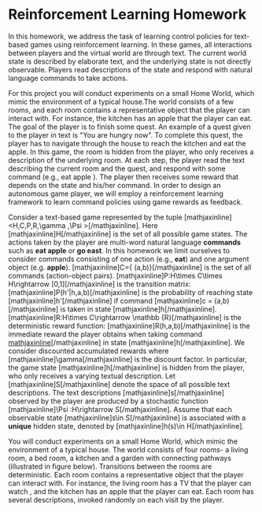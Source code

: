 # Reinforcement Learning Homework

In this homework, we address the task of learning control policies for text-based games using reinforcement learning. In these games, all interactions between players and the virtual world are through text. The current world state is described by elaborate text, and the underlying state is not directly observable. Players read descriptions of the state and respond with natural language commands to take actions.

For this project you will conduct experiments on a small Home World, which mimic the environment of a typical house.The world consists of a few rooms, and each room contains a representative object that the player can interact with. For instance, the kitchen has an apple that the player can eat. The goal of the player is to finish some quest. An example of a quest given to the player in text is "You are hungry now". To complete this quest, the player has to navigate through the house to reach the kitchen and eat the apple. In this game, the room is hidden from the player, who only receives a description of the underlying room. At each step, the player read the text describing the current room and the quest, and respond with some command (e.g., eat apple ). The player then receives some reward that depends on the state and his/her command. In order to design an autonomous game player, we will employ a reinforcement learning framework to learn command policies using game rewards as feedback.

Consider a text-based game represented by the tuple [mathjaxinline]<H,C,P,R,\gamma ,\Psi >[/mathjaxinline]. Here [mathjaxinline]H[/mathjaxinline] is the set of all possible game states. The actions taken by the player are multi-word natural language **commands** such as **eat apple** or **go east**. In this homework we limit ourselves to consider commands consisting of one action (e.g., **eat**) and one argument object (e.g. **apple**).
[mathjaxinline]C=\{ (a,b)\}[/mathjaxinline] is the set of all commands (action-object pairs).
[mathjaxinline]P:H\times C\times H\rightarrow [0,1][/mathjaxinline] is the transition matrix: [mathjaxinline]P(h'|h,a,b)[/mathjaxinline] is the probability of reaching state [mathjaxinline]h'[/mathjaxinline] if command [mathjaxinline]c = (a,b)[/mathjaxinline] is taken in state [mathjaxinline]h[/mathjaxinline].
[mathjaxinline]R:H\times C\rightarrow \mathbb {R}[/mathjaxinline] is the deterministic reward function: [mathjaxinline]R(h,a,b)[/mathjaxinline] is the immediate reward the player obtains when taking command [mathjaxinline](a,b)[/mathjaxinline] in state [mathjaxinline]h[/mathjaxinline]. We consider discounted accumulated rewards where [mathjaxinline]\gamma[/mathjaxinline] is the discount factor. In particular, the game state [mathjaxinline]h[/mathjaxinline] is hidden from the player, who only receives a varying textual description. Let [mathjaxinline]S[/mathjaxinline] denote the space of all possible text descriptions. The text descriptions [mathjaxinline]s[/mathjaxinline] observed by the player are produced by a stochastic function [mathjaxinline]\Psi :H\rightarrow S[/mathjaxinline]. Assume that each observable state [mathjaxinline]s\in S[/mathjaxinline] is associated with a **unique** hidden state, denoted by [mathjaxinline]h(s)\in H[/mathjaxinline].

You will conduct experiments on a small Home World, which mimic the environment of a typical house. The world consists of four rooms- a living room, a bed room, a kitchen and a garden with connecting pathways (illustrated in figure below). Transitions between the rooms are deterministic. Each room contains a representative object that the player can interact with. For instance, the living room has a TV that the player can watch , and the kitchen has an apple that the player can eat. Each room has several descriptions, invoked randomly on each visit by the player.